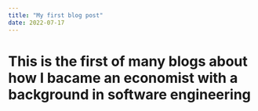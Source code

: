 ```yaml
---
title: "My first blog post"
date: 2022-07-17
---
```

# This is the first of many blogs about how I bacame an economist with a background in software engineering 